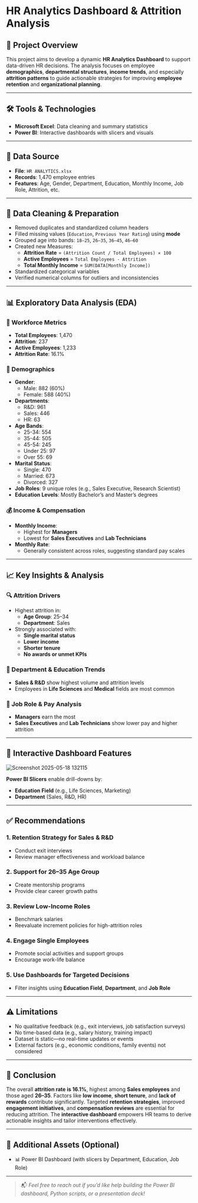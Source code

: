 # HR Analytics Dashboard & Attrition Analysis

## 📌 Project Overview
This project aims to develop a dynamic **HR Analytics Dashboard** to support data-driven HR decisions. The analysis focuses on employee **demographics**, **departmental structures**, **income trends**, and especially **attrition patterns** to guide actionable strategies for improving **employee retention** and **organizational planning**.

---

## 🛠️ Tools & Technologies
- **Microsoft Excel**: Data cleaning and summary statistics  
- **Power BI**: Interactive dashboards with slicers and visuals  

---

## 📁 Data Source
- **File**: `HR ANALYTICS.xlsx`  
- **Records**: 1,470 employee entries  
- **Features**: Age, Gender, Department, Education, Monthly Income, Job Role, Attrition, etc.

---

## 🧹 Data Cleaning & Preparation
- Removed duplicates and standardized column headers
- Filled missing values (`Education`, `Previous Year Rating`) using **mode**
- Grouped age into bands: `18–25`, `26–35`, `36–45`, `46–60`
- Created new Measures:
  - **Attrition Rate** = `(Attrition Count / Total Employees) × 100`
  - **Active Employees** = `Total Employees - Attrition`
  - **Total Monthly Income** = `SUM(DATA[Monthly Income])`
- Standardized categorical variables
- Verified numerical columns for outliers and inconsistencies

---

## 📊 Exploratory Data Analysis (EDA)

### 👥 Workforce Metrics
- **Total Employees**: 1,470  
- **Attrition**: 237  
- **Active Employees**: 1,233  
- **Attrition Rate**: 16.1%

### 🧬 Demographics
- **Gender**:  
  - Male: 882 (60%)  
  - Female: 588 (40%)
- **Departments**:  
  - R&D: 961  
  - Sales: 446  
  - HR: 63
- **Age Bands**:  
  - 25-34: 554  
  - 35-44: 505  
  - 45-54: 245  
  - Under 25: 97
  - Over 55: 69
- **Marital Status**:  
  - Single: 470  
  - Married: 673  
  - Divorced: 327
- **Job Roles**: 9 unique roles (e.g., Sales Executive, Research Scientist)
- **Education Levels**: Mostly Bachelor’s and Master’s degrees

### 💰 Income & Compensation
- **Monthly Income**:  
  - Highest for **Managers**  
  - Lowest for **Sales Executives** and **Lab Technicians**
- **Monthly Rate**:  
  - Generally consistent across roles, suggesting standard pay scales

---

## 📈 Key Insights & Analysis

### 🔍 Attrition Drivers
- Highest attrition in:
  - **Age Group**: 25–34  
  - **Department**: Sales
- Strongly associated with:
  - **Single marital status**
  - **Lower income**
  - **Shorter tenure**
  - **No awards or unmet KPIs**

### 🧠 Department & Education Trends
- **Sales & R&D** show highest volume and attrition levels
- Employees in **Life Sciences** and **Medical** fields are most common

### 💼 Job Role & Pay Analysis
- **Managers** earn the most  
- **Sales Executives** and **Lab Technicians** show lower pay and higher attrition

---

## 🧩 Interactive Dashboard Features
![Screenshot 2025-05-18 132115](https://github.com/user-attachments/assets/4d4696ec-5410-43f2-a61d-32ceb95db442)


**Power BI Slicers** enable drill-downs by:
- **Education Field** (e.g., Life Sciences, Marketing)
- **Department** (Sales, R&D, HR)

---

## ✅ Recommendations

### 1. Retention Strategy for Sales & R&D
- Conduct exit interviews  
- Review manager effectiveness and workload balance

### 2. Support for 26–35 Age Group
- Create mentorship programs  
- Provide clear career growth paths

### 3. Review Low-Income Roles
- Benchmark salaries  
- Reevaluate increment policies for high-attrition roles

### 4. Engage Single Employees
- Promote social activities and support groups  
- Encourage work-life balance

### 5. Use Dashboards for Targeted Decisions
- Filter insights using **Education Field**, **Department**, and **Job Role**

---

## ⚠️ Limitations
- No qualitative feedback (e.g., exit interviews, job satisfaction surveys)
- No time-based data (e.g., salary history, training impact)
- Dataset is static—no real-time updates or events
- External factors (e.g., economic conditions, family events) not considered

---

## 📌 Conclusion
The overall **attrition rate is 16.1%**, highest among **Sales employees** and those aged **26–35**. Factors like **low income**, **short tenure**, and **lack of rewards** contribute significantly. Targeted **retention strategies**, improved **engagement initiatives**, and **compensation reviews** are essential for reducing attrition. The **interactive dashboard** empowers HR teams to derive actionable insights and tailor interventions effectively.

---

## 📁 Additional Assets (Optional)
- 📊 Power BI Dashboard (with slicers by Department, Education, Job Role)  

---

> 📬 *Feel free to reach out if you’d like help building the Power BI dashboard, Python scripts, or a presentation deck!*
